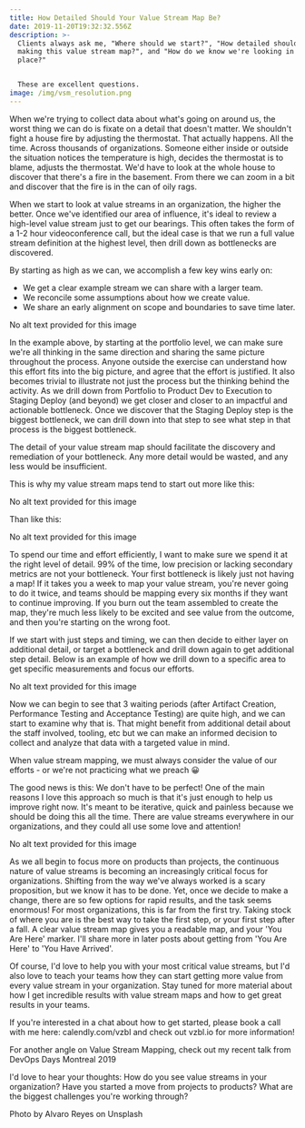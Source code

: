 ```yaml
---
title: How Detailed Should Your Value Stream Map Be?
date: 2019-11-20T19:32:32.556Z
description: >-
  Clients always ask me, "Where should we start?", "How detailed should we be
  making this value stream map?", and "How do we know we're looking in the right
  place?"


  These are excellent questions.
image: /img/vsm_resolution.png
---
```

When we're trying to collect data about what's going on around us, the worst thing we can do is fixate on a detail that doesn't matter. We shouldn't fight a house fire by adjusting the thermostat. That actually happens. All the time. Across thousands of organizations. Someone either inside or outside the situation notices the temperature is high, decides the thermostat is to blame, adjusts the thermostat. We'd have to look at the whole house to discover that there's a fire in the basement. From there we can zoom in a bit and discover that the fire is in the can of oily rags.

When we start to look at value streams in an organization, the higher the better. Once we've identified our area of influence, it's ideal to review a high-level value stream just to get our bearings. This often takes the form of a 1-2 hour videoconference call, but the ideal case is that we run a full value stream definition at the highest level, then drill down as bottlenecks are discovered.

By starting as high as we can, we accomplish a few key wins early on:

* We get a clear example stream we can share with a larger team.
* We reconcile some assumptions about how we create value.
* We share an early alignment on scope and boundaries to save time later.

No alt text provided for this image

In the example above, by starting at the portfolio level, we can make sure we're all thinking in the same direction and sharing the same picture throughout the process. Anyone outside the exercise can understand how this effort fits into the big picture, and agree that the effort is justified. It also becomes trivial to illustrate not just the process but the thinking behind the activity. As we drill down from Portfolio to Product Dev to Execution to Staging Deploy (and beyond) we get closer and closer to an impactful and actionable bottleneck. Once we discover that the Staging Deploy step is the biggest bottleneck, we can drill down into that step to see what step in that process is the biggest bottleneck.



The detail of your value stream map should facilitate the discovery and remediation of your bottleneck. Any more detail would be wasted, and any less would be insufficient.



This is why my value stream maps tend to start out more like this:



No alt text provided for this image

Than like this:



No alt text provided for this image

To spend our time and effort efficiently, I want to make sure we spend it at the right level of detail. 99% of the time, low precision or lacking secondary metrics are not your bottleneck. Your first bottleneck is likely just not having a map! If it takes you a week to map your value stream, you're never going to do it twice, and teams should be mapping every six months if they want to continue improving. If you burn out the team assembled to create the map, they're much less likely to be excited and see value from the outcome, and then you're starting on the wrong foot.



If we start with just steps and timing, we can then decide to either layer on additional detail, or target a bottleneck and drill down again to get additional step detail. Below is an example of how we drill down to a specific area to get specific measurements and focus our efforts.



No alt text provided for this image

Now we can begin to see that 3 waiting periods (after Artifact Creation, Performance Testing and Acceptance Testing) are quite high, and we can start to examine why that is. That might benefit from additional detail about the staff involved, tooling, etc but we can make an informed decision to collect and analyze that data with a targeted value in mind.



When value stream mapping, we must always consider the value of our efforts - or we're not practicing what we preach 😀



The good news is this: We don't have to be perfect! One of the main reasons I love this approach so much is that it's just enough to help us improve right now. It's meant to be iterative, quick and painless because we should be doing this all the time. There are value streams everywhere in our organizations, and they could all use some love and attention!



No alt text provided for this image

As we all begin to focus more on products than projects, the continuous nature of value streams is becoming an increasingly critical focus for organizations. Shifting from the way we've always worked is a scary proposition, but we know it has to be done. Yet, once we decide to make a change, there are so few options for rapid results, and the task seems enormous! For most organizations, this is far from the first try. Taking stock of where you are is the best way to take the first step, or your first step after a fall. A clear value stream map gives you a readable map, and your 'You Are Here' marker. I'll share more in later posts about getting from 'You Are Here' to 'You Have Arrived'.



Of course, I'd love to help you with your most critical value streams, but I'd also love to teach your teams how they can start getting more value from every value stream in your organization. Stay tuned for more material about how I get incredible results with value stream maps and how to get great results in your teams.



If you're interested in a chat about how to get started, please book a call with me here: calendly.com/vzbl and check out vzbl.io for more information!



For another angle on Value Stream Mapping, check out my recent talk from DevOps Days Montreal 2019



I'd love to hear your thoughts: How do you see value streams in your organization? Have you started a move from projects to products? What are the biggest challenges you're working through?

Photo by Alvaro Reyes on Unsplash

